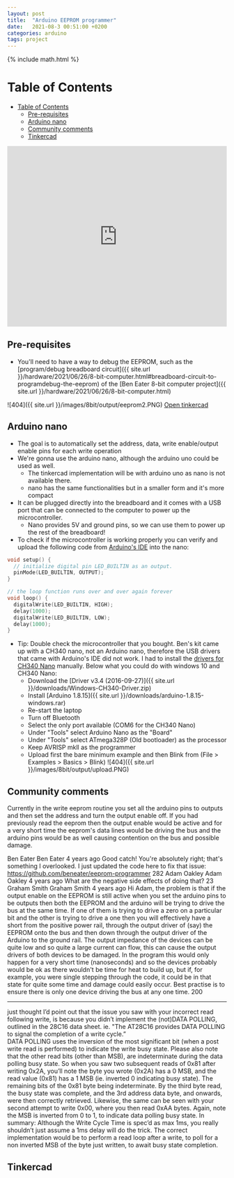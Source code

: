 ```yaml
---
layout: post
title:  "Arduino EEPROM programmer"
date:   2021-08-3 00:51:00 +0200
categories: arduino
tags: project
---
```

{% include math.html %}
<!--more-->

# Table of Contents
- [Table of Contents](#table-of-contents)
  - [Pre-requisites](#pre-requisites)
  - [Arduino nano](#arduino-nano)
  - [Community comments](#community-comments)
  - [Tinkercad](#tinkercad)

<iframe width="100%" height="415" src="https://www.youtube.com/embed/K88pgWhEb1M" title="YouTube video player" frameborder="0" allow="accelerometer; autoplay; clipboard-write; encrypted-media; gyroscope; picture-in-picture" allowfullscreen></iframe>

## Pre-requisites
* You'll need to have a way to debug the EEPROM, such as the [program/debug breadboard circuit]({{ site.url }}/hardware/2021/06/26/8-bit-computer.html#breadboard-circuit-to-programdebug-the-eeprom) of the [Ben Eater 8-bit computer project]({{ site.url }}/hardware/2021/06/26/8-bit-computer.html)

![404]({{ site.url }}/images/8bit/output/eeprom2.PNG)
[Open tinkercad](https://www.tinkercad.com/things/1NAGZ3Yxxzh-eeprom-programmer)

## Arduino nano
* The goal is to automatically set the address, data, write enable/output enable pins for each write operation
* We're gonna use the arduino nano, although the arduino uno could be used as well.
  * The tinkercad implementation will be with arduino uno as nano is not available there.
  * nano has the same functionalities but in a smaller form and it's more compact
* It can be plugged directly into the breadboard and it comes with a USB port that can be connected to the computer to power up the microcontroller.
  * Nano provides 5V and ground pins, so we can use them to power up the rest of the breadboard!
* To check if the microcontroller is working properly you can verify and upload the following code from [Arduino's IDE](https://www.arduino.cc/en/software) into the nano:

```c++
void setup() {
  // initialize digital pin LED_BUILTIN as an output.
  pinMode(LED_BUILTIN, OUTPUT);
}

// the loop function runs over and over again forever
void loop() {
  digitalWrite(LED_BUILTIN, HIGH);
  delay(1000);
  digitalWrite(LED_BUILTIN, LOW);
  delay(1000);
}
```
* Tip: Double check the microcontroller that you bought. Ben's kit came up with a CH340 nano, not an Arduino nano, therefore the USB drivers that came with Arduino's IDE did not work. I had to install the [drivers for CH340 Nano](https://learn.sparkfun.com/tutorials/how-to-install-ch340-drivers/all#windows-710) manually. Below what you could do with windows 10 and CH340 Nano:
  * Download the [Driver v3.4 (2016-09-27)]({{ site.url }}/downloads/Windows-CH340-Driver.zip)
  * Install [Arduino 1.8.15]({{ site.url }}/downloads/arduino-1.8.15-windows.rar)
  * Re-start the laptop
  * Turn off Bluetooth
  * Select the only port available (COM6 for the CH340 Nano)
  * Under "Tools" select Arduino Nano as the "Board"
  * Under "Tools" select ATmega328P (Old bootloader) as the processor
  * Keep AVRISP mkll as the programmer
  * Upload first the bare minimum example and then Blink from (File > Examples > Basics > Blink)
![404]({{ site.url }}/images/8bit/output/upload.PNG)

## Community comments
Currently in the write eeprom routine you set all the arduino pins to outputs and then set the address and turn the output enable off.  If you had previously read the eeprom then the output enable would be active and for a very short time the eeprom's data lines would be driving the bus and the arduino pins would be as well causing contention on the bus and possible damage. 

Ben Eater
Ben Eater
4 years ago
Good catch! You're absolutely right; that's something I overlooked. I just updated the code here to fix that issue: https://github.com/beneater/eeprom-programmer
282
Adam Oakley
Adam Oakley
4 years ago
What are the negative side effects of doing that?
23
Graham Smith
Graham Smith
4 years ago
Hi Adam, the problem is that if the output enable on the EEPROM is still active when you set the arduino pins to be outputs then both the EEPROM and the arduino will be trying to drive the bus at the same time.  If one of them is trying to drive a zero on a particular bit and the other is trying to drive a one then you will effectively have a short from the positive power rail, through the output driver of (say) the EEPROM onto the bus and then down through the output driver of the Arduino to the ground rail.  The output impedance of the devices can be quite low and so quite a large current can flow, this can cause the output drivers of both devices to be damaged.  In the program this would only happen for a very short time (nanoseconds) and so the devices probably would be ok as there wouldn't be time for heat to build up, but if, for example, you were single stepping through the code, it could be in that state for quite some time and damage could easily occur.  Best practise is to ensure there is only one device driving the bus at any one time.
200


---

just thought I’d point out that the issue you saw with your incorrect read following write, is because you didn’t implement the (not)DATA POLLING, outlined in the 28C16 data sheet. 
ie. "The AT28C16 provides DATA POLLING to signal the completion of a write cycle.”  
DATA POLLING uses the inversion of the most significant bit (when a post write read is performed) to indicate the write busy state. Please also note that the other read bits (other than MSB), are indeterminate during the data polling busy state.
So when you saw two subsequent reads of 0x81 after writing 0x2A, you’ll note the byte you wrote (0x2A) has a 0 MSB, and the read value (0x81) has a 1 MSB (ie. inverted 0 indicating busy state). The remaining bits of the 0x81 byte being indeterminate.
By the third byte read, the busy state was complete, and the 3rd address data byte, and onwards, were then correctly retrieved. 
Likewise, the same can be seen with your second attempt to write 0x00, where you then read 0xAA bytes.  Again, note the MSB is inverted from 0 to 1, to indicate data polling busy state.
In summary: Although the Write Cycle Time is spec’d as max 1ms, you really shouldn’t just assume a 1ms delay will do the trick. The correct implementation would be to perform a read loop after a write, to poll for a non inverted MSB of the byte just written, to await busy state completion.
## Tinkercad